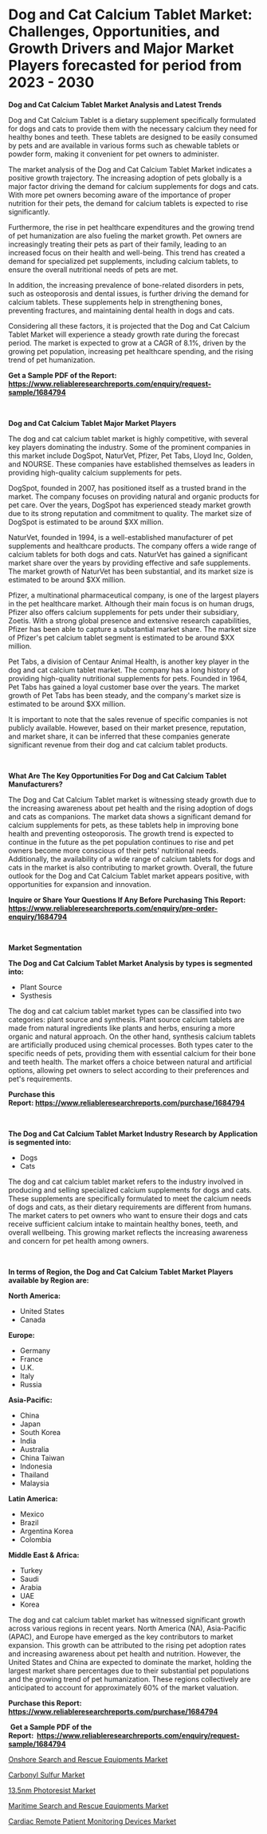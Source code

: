 <p><h1>Dog and Cat Calcium Tablet Market: Challenges, Opportunities, and Growth Drivers and Major Market Players forecasted for period from 2023 - 2030</h1></p><p><strong>Dog and Cat Calcium Tablet Market Analysis and Latest Trends</strong></p>
<p><p>Dog and Cat Calcium Tablet is a dietary supplement specifically formulated for dogs and cats to provide them with the necessary calcium they need for healthy bones and teeth. These tablets are designed to be easily consumed by pets and are available in various forms such as chewable tablets or powder form, making it convenient for pet owners to administer.</p><p>The market analysis of the Dog and Cat Calcium Tablet Market indicates a positive growth trajectory. The increasing adoption of pets globally is a major factor driving the demand for calcium supplements for dogs and cats. With more pet owners becoming aware of the importance of proper nutrition for their pets, the demand for calcium tablets is expected to rise significantly.</p><p>Furthermore, the rise in pet healthcare expenditures and the growing trend of pet humanization are also fueling the market growth. Pet owners are increasingly treating their pets as part of their family, leading to an increased focus on their health and well-being. This trend has created a demand for specialized pet supplements, including calcium tablets, to ensure the overall nutritional needs of pets are met.</p><p>In addition, the increasing prevalence of bone-related disorders in pets, such as osteoporosis and dental issues, is further driving the demand for calcium tablets. These supplements help in strengthening bones, preventing fractures, and maintaining dental health in dogs and cats.</p><p>Considering all these factors, it is projected that the Dog and Cat Calcium Tablet Market will experience a steady growth rate during the forecast period. The market is expected to grow at a CAGR of 8.1%, driven by the growing pet population, increasing pet healthcare spending, and the rising trend of pet humanization.</p></p>
<p><strong>Get a Sample PDF of the Report:&nbsp; <a href="https://www.reliableresearchreports.com/enquiry/request-sample/1684794">https://www.reliableresearchreports.com/enquiry/request-sample/1684794</a></strong></p>
<p>&nbsp;</p>
<p><strong>Dog and Cat Calcium Tablet Major Market Players</strong></p>
<p><p>The dog and cat calcium tablet market is highly competitive, with several key players dominating the industry. Some of the prominent companies in this market include DogSpot, NaturVet, Pfizer, Pet Tabs, Lloyd Inc, Golden, and NOURSE. These companies have established themselves as leaders in providing high-quality calcium supplements for pets.</p><p>DogSpot, founded in 2007, has positioned itself as a trusted brand in the market. The company focuses on providing natural and organic products for pet care. Over the years, DogSpot has experienced steady market growth due to its strong reputation and commitment to quality. The market size of DogSpot is estimated to be around $XX million.</p><p>NaturVet, founded in 1994, is a well-established manufacturer of pet supplements and healthcare products. The company offers a wide range of calcium tablets for both dogs and cats. NaturVet has gained a significant market share over the years by providing effective and safe supplements. The market growth of NaturVet has been substantial, and its market size is estimated to be around $XX million.</p><p>Pfizer, a multinational pharmaceutical company, is one of the largest players in the pet healthcare market. Although their main focus is on human drugs, Pfizer also offers calcium supplements for pets under their subsidiary, Zoetis. With a strong global presence and extensive research capabilities, Pfizer has been able to capture a substantial market share. The market size of Pfizer's pet calcium tablet segment is estimated to be around $XX million.</p><p>Pet Tabs, a division of Centaur Animal Health, is another key player in the dog and cat calcium tablet market. The company has a long history of providing high-quality nutritional supplements for pets. Founded in 1964, Pet Tabs has gained a loyal customer base over the years. The market growth of Pet Tabs has been steady, and the company's market size is estimated to be around $XX million.</p><p>It is important to note that the sales revenue of specific companies is not publicly available. However, based on their market presence, reputation, and market share, it can be inferred that these companies generate significant revenue from their dog and cat calcium tablet products.</p></p>
<p>&nbsp;</p>
<p><strong>What Are The Key Opportunities For Dog and Cat Calcium Tablet Manufacturers?</strong></p>
<p><p>The Dog and Cat Calcium Tablet market is witnessing steady growth due to the increasing awareness about pet health and the rising adoption of dogs and cats as companions. The market data shows a significant demand for calcium supplements for pets, as these tablets help in improving bone health and preventing osteoporosis. The growth trend is expected to continue in the future as the pet population continues to rise and pet owners become more conscious of their pets' nutritional needs. Additionally, the availability of a wide range of calcium tablets for dogs and cats in the market is also contributing to market growth. Overall, the future outlook for the Dog and Cat Calcium Tablet market appears positive, with opportunities for expansion and innovation.</p></p>
<p><strong>Inquire or Share Your Questions If Any Before Purchasing This Report: <a href="https://www.reliableresearchreports.com/enquiry/pre-order-enquiry/1684794">https://www.reliableresearchreports.com/enquiry/pre-order-enquiry/1684794</a></strong></p>
<p>&nbsp;</p>
<p><strong>Market Segmentation</strong></p>
<p><strong>The Dog and Cat Calcium Tablet Market Analysis by types is segmented into:</strong></p>
<p><ul><li>Plant Source</li><li>Systhesis</li></ul></p>
<p><p>The dog and cat calcium tablet market types can be classified into two categories: plant source and synthesis. Plant source calcium tablets are made from natural ingredients like plants and herbs, ensuring a more organic and natural approach. On the other hand, synthesis calcium tablets are artificially produced using chemical processes. Both types cater to the specific needs of pets, providing them with essential calcium for their bone and teeth health. The market offers a choice between natural and artificial options, allowing pet owners to select according to their preferences and pet's requirements.</p></p>
<p><strong>Purchase this Report:&nbsp;<a href="https://www.reliableresearchreports.com/purchase/1684794">https://www.reliableresearchreports.com/purchase/1684794</a></strong></p>
<p>&nbsp;</p>
<p><strong>The Dog and Cat Calcium Tablet Market Industry Research by Application is segmented into:</strong></p>
<p><ul><li>Dogs</li><li>Cats</li></ul></p>
<p><p>The dog and cat calcium tablet market refers to the industry involved in producing and selling specialized calcium supplements for dogs and cats. These supplements are specifically formulated to meet the calcium needs of dogs and cats, as their dietary requirements are different from humans. The market caters to pet owners who want to ensure their dogs and cats receive sufficient calcium intake to maintain healthy bones, teeth, and overall wellbeing. This growing market reflects the increasing awareness and concern for pet health among owners.</p></p>
<p>&nbsp;</p>
<p><strong>In terms of Region, the Dog and Cat Calcium Tablet Market Players available by Region are:</strong></p>
<p>
    <p> <strong> North America: </strong>
        <ul>
            <li>United States</li>
            <li>Canada</li>
        </ul>
        </p> 
    <p> <strong> Europe: </strong>
        <ul>
            <li>Germany</li>
            <li>France</li>
            <li>U.K.</li>
            <li>Italy</li>
            <li>Russia</li>
        </ul>
        </p> 
    <p> <strong> Asia-Pacific: </strong>
        <ul>
            <li>China</li>
            <li>Japan</li>
            <li>South Korea</li>
            <li>India</li>
            <li>Australia</li>
            <li>China Taiwan</li>
            <li>Indonesia</li>
            <li>Thailand</li>
            <li>Malaysia</li>
        </ul>
        </p> 
    <p> <strong> Latin America: </strong>
        <ul>
            <li>Mexico</li>
            <li>Brazil</li>
            <li>Argentina Korea</li>
            <li>Colombia</li>
        </ul>
        </p> 
    <p> <strong> Middle East & Africa: </strong>
        <ul>
            <li>Turkey</li>
            <li>Saudi</li>
            <li>Arabia</li>
            <li>UAE</li>
            <li>Korea</li>
        </ul>
    </p>
    </p>
<p><p>The dog and cat calcium tablet market has witnessed significant growth across various regions in recent years. North America (NA), Asia-Pacific (APAC), and Europe have emerged as the key contributors to market expansion. This growth can be attributed to the rising pet adoption rates and increasing awareness about pet health and nutrition. However, the United States and China are expected to dominate the market, holding the largest market share percentages due to their substantial pet populations and the growing trend of pet humanization. These regions collectively are anticipated to account for approximately 60% of the market valuation.</p></p>
<p><strong>Purchase this Report: <a href="https://www.reliableresearchreports.com/purchase/1684794">https://www.reliableresearchreports.com/purchase/1684794</a></strong></p>
<p>&nbsp;<strong>Get a Sample PDF of the Report:&nbsp;&nbsp;<a href="https://www.reliableresearchreports.com/enquiry/request-sample/1684794">https://www.reliableresearchreports.com/enquiry/request-sample/1684794</a></strong></p>
<p><strong></strong></p>
<p><p><a href="https://www.linkedin.com/pulse/decoding-onshore-search-rescue-equipments-market-deep-dive/">Onshore Search and Rescue Equipments Market</a></p><p><a href="https://medium.com/@noelkunzei1/carbonyl-sulfur-market-insight-market-trends-growth-forecasted-from-2023-to-2030-f6c548259ac2">Carbonyl Sulfur Market</a></p><p><a href="https://medium.com/@reganklocko456458/13-5nm-photoresist-market-size-cagr-trends-2024-2030-67f25b289e34">13.5nm Photoresist Market</a></p><p><a href="https://www.linkedin.com/pulse/maritime-search-rescue-equipments-market-size-share/">Maritime Search and Rescue Equipments Market</a></p><p><a href="https://www.linkedin.com/pulse/cardiac-remote-patient-monitoring-devices-market-share-amp/">Cardiac Remote Patient Monitoring Devices Market</a></p></p>